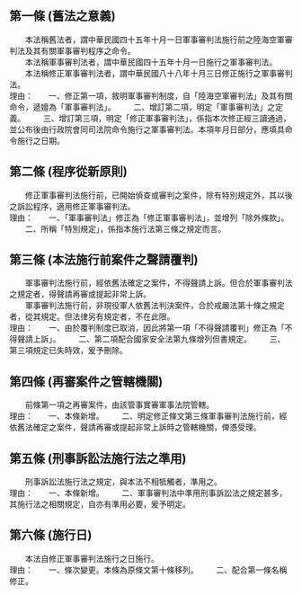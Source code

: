 第一條 (舊法之意義)
-------------------
　　本法稱舊法者，謂中華民國四十五年十月一日軍事審判法施行前之陸海空軍審判法及其有關軍事審判程序之命令。  
　　本法稱軍事審判法者，謂中華民國四十五年十月一日施行之軍事審判法。  
　　本法稱修正軍事審判法者，謂中華民國八十八年十月三日修正施行之軍事審判法。  
理由：　　一、修正第一項，敘明軍事審判制度，自「陸海空軍審判法」及其有關命令，遞嬗為「軍事審判法」。
　　二、增訂第二項，明定「軍事審判法」之定義。
　　三、增訂第三項，明定「修正軍事審判法」，係指本次修正經三讀通過，並公布後由行政院會同司法院命令施行之軍事審判法。本項年月日部分，應填具命令施行之日期。

第二條 (程序從新原則)
---------------------
　　修正軍事審判法施行前，已開始偵查或審判之案件，除有特別規定外，其以後之訴訟程序，適用修正軍事審判法。  
理由：　　一、「軍事審判法」修正為「修正軍事審判法」，並增列「除外條款」。
　　二、所稱「特別規定」，係指本施行法第三條之規定而言。

第三條 (本法施行前案件之聲請覆判)
---------------------------------
　　軍事審判法施行前，經依舊法確定之案件，不得聲請上訴。但合於軍事審判法之規定者，得聲請再審或提起非常上訴。  
　　軍事審判法施行前，非現役軍人依舊法判決案件，合於戒嚴法第十條之規定者，從其規定。但法律另有規定者，不在此限。  
理由：　　一、由於覆判制度已取消，因此將第一項「不得聲請覆判」修正為「不得聲請上訴」。
　　二、第二項配合國家安全法第九條增列但書規定。
　　三、第三項規定已失時效，爰予刪除。

第四條 (再審案件之管轄機關)
---------------------------
　　前條第一項之再審案件，由該管事實審軍事法院管轄。  
理由：　　一、本條新增。
　　二、明定修正條文第三條軍事審判法施行前，經依舊法確定之案件，聲請再審或提起非常上訴時之管轄機關，俾憑受理。

第五條 (刑事訴訟法施行法之準用)
-------------------------------
　　刑事訴訟法施行法之規定，與本法不相牴觸者，準用之。  
理由：　　一、本條新增。
　　二、軍事審判法中準用刑事訴訟法之規定甚多，其施行法之相關規定，自亦有準用必要，爰予明定。

第六條 (施行日)
---------------
　　本法自修正軍事審判法施行之日施行。  
理由：　　一、條次變更。本條為原條文第十條移列。
　　二、配合第一條名稱修正。